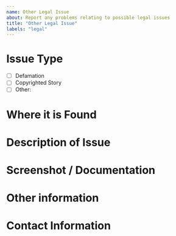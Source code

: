 ```yaml
---
name: Other Legal Issue
about: Report any problems relating to possible legal issues
title: "Other Legal Issue"
labels: "legal"
---
```


<!-- Here at The Trustworthy Times, we take copyright and other legal issues very seriously, and your report will be delt with as soon as possible -->

# Issue Type

<!-- Choose one -->

<!-- For copyright issues, use the copyright template -->

- [ ] Defamation
- [ ] Copyrighted Story
- [ ] Other: <!-- Explain -->

# Where it is Found

<!-- Eg: Root, Specific article, ect -->

# Description of Issue

<!-- Eg: Misuse of person's information or name -->

# Screenshot / Documentation

<!-- If possible -->

# Other information

<!-- If possible -->

# Contact Information

<!-- Email, other -->

